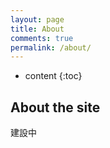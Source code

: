 ```yaml
---
layout: page
title: About
comments: true
permalink: /about/
---
```


* content
{:toc}

## About the site

建設中

